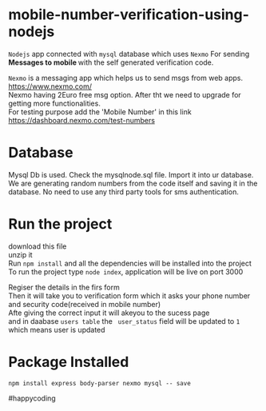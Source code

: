 # mobile-number-verification-using-nodejs
`Nodejs` app connected with `mysql` database which uses
`Nexmo` For sending <strong>Messages to mobile </strong> with the self generated verification code. <br>

`Nexmo` is a messaging app which helps us to send msgs from web apps.<br>
https://www.nexmo.com/ <br>
Nexmo having 2Euro free msg option. After tht we need to upgrade for getting more functionalities.<br>
For testing purpose add the 'Mobile Number' in this link https://dashboard.nexmo.com/test-numbers <br>
# Database
Mysql Db is used. Check the mysqlnode.sql file. Import it into ur database.
We are generating random numbers from the code itself and saving it in the database. No need to use any third party tools for sms authentication.

# Run the project
download this file<br>
unzip it<br>
Run `npm install` and all the dependencies will be installed into the project<br>
To run the project type `node index`, application will be live on port 3000<br>

Regiser the details in the firs form<br>
Then it will take you to verification form which it asks your phone number and security code(received in mobile number)<br>
Afte giving the correct input it will akeyou to the sucess page<br>
and in daabase `users table` the ` user_status` field will be updated to `1` which means user is updated

# Package Installed
`npm install express body-parser nexmo mysql -- save` <br>

#happycoding
